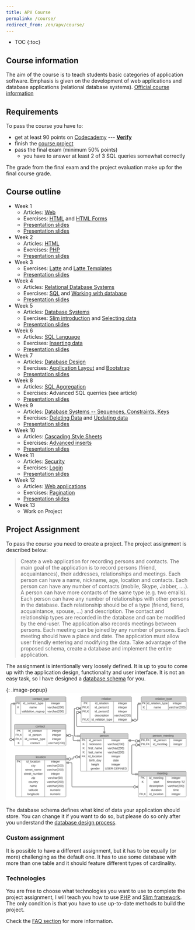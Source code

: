 ```yaml
---
title: APV Course
permalink: /course/
redirect_from: /en/apv/course/
---
```


* TOC
{:toc}

## Course information
The aim of the course is to teach students basic categories of application software. Emphasis is given on
the development of web applications and database applications (relational database systems).
[Official course information](http://ects-prog.mendelu.cz/cz/plan8594/predmet1099)

## Requirements
To pass the course you have to:

- get at least 90 points on [Codecademy](https://www.codecademy.com/) --- [**Verify**](http://odinuv.cz/course/codecademy.php)
- finish the [course project](#project-assignment)
- pass the final exam (minimum 50% points)
  - you have to answer at least 2 of 3 SQL queries somewhat correctly

The grade from the final exam and the project evaluation make up for the final course grade.

## Course outline

- Week 1
    - Articles: [Web](/articles/web/)
    - Exercises: [HTML](/walkthrough-slim/html/) and [HTML Forms](/walkthrough-slim/html-forms/)
    - [Presentation slides](/slides/web/)
    - [Presentation slides](/slides/html/)
- Week 2
    - Articles: [HTML](/articles/html/)
    - Exercises: [PHP](/walkthrough-slim/backend-intro/)
    - [Presentation slides](/slides/web-technologies/)
- Week 3
    - Exercises: [Latte](/walkthrough-slim/templates/) and [Latte Templates](/walkthrough-slim/templates-layout/)
    - [Presentation slides](/slides/database-systems/)
- Week 4
    - Articles: [Relational Database Systems](/articles/database-systems/)
    - Exercises: [SQL](/walkthrough-slim/database-intro/) and [Working with database](/walkthrough-slim/database-using/)
    - [Presentation slides](/slides/relational-database/)
- Week 5
    - Articles: [Database Systems](/articles/database-systems/)
    - Exercises: [Slim introduction](/walkthrough-slim/slim-intro/) and [Selecting data](/walkthrough-slim/backend-select/)
    - [Presentation slides](/slides/sql-join/)
- Week 6
    - Articles: [SQL Language](/articles/sql-join/)
    - Exercises: [Inserting data](/walkthrough-slim/backend-insert/)
    - [Presentation slides](/slides/sql-aggregation/)
- Week 7
    - Articles: [Database Design](/articles/database-design/)
    - Exercises: [Application Layout](/walkthrough-slim/css/bootstrap/) and [Bootstrap](/walkthrough-slim/css/bootstrap/)
    - [Presentation slides](/slides/database-design/)
- Week 8
    - Articles: [SQL Aggregation](/articles/sql-aggregation/)
    - Exercises: Advanced SQL querries (see article)
    - [Presentation slides](/slides/database-tech/)
- Week 9
    - Articles: [Database Systems -- Sequences, Constraints, Keys](/articles/database-tech/)
    - Exercises: [Deleting Data](/walkthrough-slim/backend-delete/) and [Updating data](/walkthrough-slim/backend-update/)
    - [Presentation slides](/slides/web-security/)
- Week 10
    - Articles: [Cascading Style Sheets](/articles/css/)
    - Exercises: [Advanced inserts](/walkthrough-slim/backend-insert/advanced/)
    - [Presentation slides](/slides/web-apps/)
- Week 11
    - Articles: [Security](/articles/security/)
    - Exercises: [Login](/walkthrough-slim/login/) 
    - [Presentation slides](/slides/application-development/)
- Week 12
    - Articles: [Web applications](/articles/web-applications/)
    - Exercises: [Pagination](/walkthrough-slim/pagination/)
    - [Presentation slides](/slides/finale/)
- Week 13
    - Work on Project

<!--
## APVA Class

- Week 2:
    - [Basic HTML](/course/apva/basic-html.html)
    - [Form Elements](/course/apva/form-elements.html)
    - [Example Form](/course/apva/example-form.html)
- Week 4:
    - [Slim Framework](/course/apva/slim-framework.zip)
    - [Updated routes.php](/course/apva/routes-1.phps)
- Week 5:
    - [Updated routes.php](/course/apva/routes-2.phps)
    - [People list template](/course/apva/people.latte)
- Week 6:
    - [Updated routes.php](/course/apva/routes-6.phps)
    - [People list template](/course/apva/people-6.latte)
    - [New person template](/course/apva/new-person-6.latte)
    - [Layout template](/course/apva/layout-6.latte)
- Week 8:
    - [Updated routes.php](/course/apva/routes-8.phps)
    - [Person profile template](/course/apva/person-profile-8.latte)
-->

## Project Assignment
To pass the course you need to create a project. The project assignment is
described below:

> Create a web application for recording persons and contacts. The main goal of the application is
> to record persons (friend, acquaintances), their addresses, relationships and meetings.
> Each person can have a name, nickname, age, location and contacts. Each person can have any
> number of contacts (mobile, Skype, Jabber, ....). A person can have more contacts of the
> same type (e.g. two emails). Each person can have any number of relationships
> with other persons in the database. Each relationship should be of a type (friend, fiend, acquaintance, spouse, ...)
> and description. The contact and relationship types are recorded in the database and can be modified by
> the end-user. The application also records meetings between persons. Each meeting can be joined by any number of persons.
> Each meeting should have a place and date.
> The application must allow user friendly entering and modifying the data. Take advantage of the proposed schema,
> create a database and implement the entire application.

The assignment is intentionally very loosely defined. It is up to you to come up with the
application design, functionality and user interface. It is not an easy task, so I have designed a
[database schema](/walkthrough-slim/database-intro/#database-schema) for you.

{: .image-popup}
![Database Schema](/common/schema.svg)

The database schema defines what kind of data your application should store. You can change it
if you want to do so, but please do so only after you understand
the [database design process](/articles/database-design/).

### Custom assignment
It is possible to have a different assignment, but it has to be equally (or more) challenging as the default one.
It has to use some database with more than one table and it should feature different types of cardinality.

### Technologies
You are free to choose what technologies you want to use to complete the project assignment, I will
teach you how to use [PHP](/walkthrough-slim/backend-intro/) and [Slim framework](/walkthrough-slim/slim-intro/).
The only condition is that you have to use up-to-date methods to build the project.

Check the [FAQ section](/course/faq/) for more information.